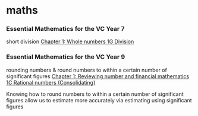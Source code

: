 # maths

### Essential Mathematics for the VC Year 7

short division [Chapter 1: Whole numbers 1G Division](http://emac.hotmaths.com.au/link/15869/section)

### Essential Mathematics for the VC Year 9

rounding numbers & round numbers to within a certain number of significant figures [Chapter 1: Reviewing number and financial mathematics
1C Rational numbers (Consolidating)](http://emac.hotmaths.com.au/link/16221/section)

Knowing how to round numbers to within a certain number of significant figures allow us to estimate more accurately  via estimating using significant figures
